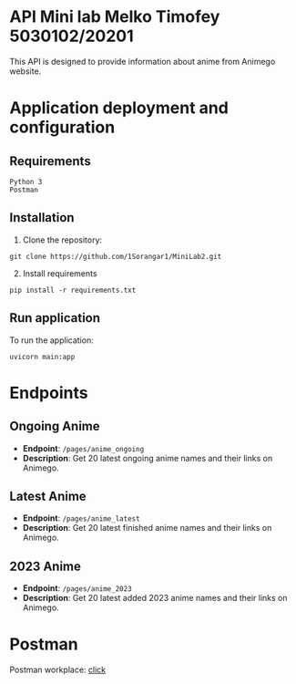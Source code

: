 # API Mini lab Melko Timofey 5030102/20201

This API is designed to provide information about anime from Animego website.

# Application deployment and configuration

## Requirements
    Python 3
    Postman

## Installation
1. Clone the repository:
```
git clone https://github.com/1Sorangar1/MiniLab2.git
```
2. Install requirements
```
pip install -r requirements.txt
```

## Run application

To run the application:

``` uvicorn main:app ```

# Endpoints

## Ongoing Anime
- **Endpoint**: ```/pages/anime_ongoing```
- **Description**: Get 20 latest ongoing anime names and their links on Animego.

## Latest Anime
- **Endpoint**: ```/pages/anime_latest```
-  **Description**: Get 20 latest finished anime names and their links on Animego.

## 2023 Anime
- **Endpoint**: ```/pages/anime_2023```
- **Description**: Get 20 latest added 2023 anime names and their links on Animego.
# Postman

Postman workplace: [click](https://www.postman.com/1sorangar1/minilab2/collection/or4xmfq/requests)